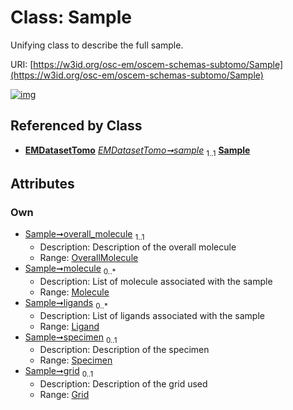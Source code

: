 
# Class: Sample

Unifying class to describe the full sample.

URI: [https://w3id.org/osc-em/oscem-schemas-subtomo/Sample](https://w3id.org/osc-em/oscem-schemas-subtomo/Sample)


[![img](https://yuml.me/diagram/nofunky;dir:TB/class/[Specimen],[Grid]<grid%200..1-++[Sample],[Specimen]<specimen%200..1-++[Sample],[Ligand]<ligands%200..*-++[Sample],[Molecule]<molecule%200..*-++[Sample],[OverallMolecule]<overall_molecule%201..1-++[Sample],[EMDatasetTomo]++-%20sample%201..1>[Sample],[OverallMolecule],[Molecule],[Ligand],[Grid],[EMDatasetTomo])](https://yuml.me/diagram/nofunky;dir:TB/class/[Specimen],[Grid]<grid%200..1-++[Sample],[Specimen]<specimen%200..1-++[Sample],[Ligand]<ligands%200..*-++[Sample],[Molecule]<molecule%200..*-++[Sample],[OverallMolecule]<overall_molecule%201..1-++[Sample],[EMDatasetTomo]++-%20sample%201..1>[Sample],[OverallMolecule],[Molecule],[Ligand],[Grid],[EMDatasetTomo])

## Referenced by Class

 *  **[EMDatasetTomo](EMDatasetTomo.md)** *[EMDatasetTomo➞sample](EMDatasetTomo_sample.md)*  <sub>1..1</sub>  **[Sample](Sample.md)**

## Attributes


### Own

 * [Sample➞overall_molecule](Sample_overall_molecule.md)  <sub>1..1</sub>
     * Description: Description of the overall molecule
     * Range: [OverallMolecule](OverallMolecule.md)
 * [Sample➞molecule](Sample_molecule.md)  <sub>0..\*</sub>
     * Description: List of molecule associated with the sample
     * Range: [Molecule](Molecule.md)
 * [Sample➞ligands](Sample_ligands.md)  <sub>0..\*</sub>
     * Description: List of ligands associated with the sample
     * Range: [Ligand](Ligand.md)
 * [Sample➞specimen](Sample_specimen.md)  <sub>0..1</sub>
     * Description: Description of the specimen
     * Range: [Specimen](Specimen.md)
 * [Sample➞grid](Sample_grid.md)  <sub>0..1</sub>
     * Description: Description of the grid used
     * Range: [Grid](Grid.md)
